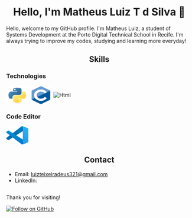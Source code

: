 <h1 align="center">Hello, I'm Matheus Luiz T d Silva 🌊</h1>

Hello, welcome to my GitHub profile. I'm Matheus Luiz, a student of Systems Development at the Porto Digital Technical School in Recife. I'm always trying to improve my codes, studying and learning more everyday!

<h2 align="center">Skills</h2>

### Technologies

<div>
  <img alt="Python" src="https://raw.githubusercontent.com/devicons/devicon/master/icons/python/python-original.svg" align="center" height="50" width="60">
  <img alt="C" src="https://raw.githubusercontent.com/devicons/devicon/master/icons/c/c-original.svg" align="center" height="50" width="60">
  <img alt="Html" src="https://static-00.iconduck.com/assets.00/html5-icon-2018x2048-st7q7lm6.png" align="center" height="50" width="60">
</div>
  
### Code Editor

<img alt="VS Code" src="https://raw.githubusercontent.com/devicons/devicon/master/icons/vscode/vscode-original.svg" align="center" height="50" width="60">


<h2 align="center">Contact</h2>

- Email: luizteixeiradeus321@gmail.com 
- LinkedIn: 

##

Thank you for visiting!

[![Follow on GitHub](https://img.shields.io/github/followers/MatheusLuizTdSilva?label=Follow&style=social)](https://github.com/MatheusLuizTdSilva)
